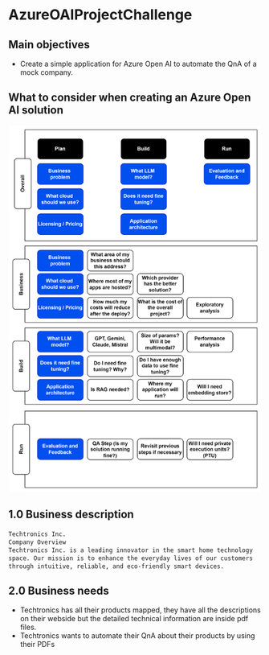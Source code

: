 # AzureOAIProjectChallenge

## Main objectives
* Create a simple application for Azure Open AI to automate the QnA of a mock company.

## What to consider when creating an Azure Open AI solution
![Image Description](https://github.com/amticianelli/AzureOAIProjectChallenge/blob/main/img/image.png)

## 1.0 Business description
```
Techtronics Inc.
Company Overview
Techtronics Inc. is a leading innovator in the smart home technology space. Our mission is to enhance the everyday lives of our customers through intuitive, reliable, and eco-friendly smart devices.

```

## 2.0 Business needs
* Techtronics has all their products mapped, they have all the descriptions on their webside but the detailed technical information are inside pdf files.
* Techtronics wants to automate their QnA about their products by using their PDFs